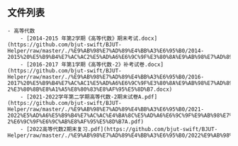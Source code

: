 

## 文件列表

    - 高等代数
        - [2014-2015 年第2学期《高等代数》期末考试.docx](https://github.com/bjut-swift/BJUT-Helper/raw/master/./%E9%AB%98%E7%AD%89%E4%BB%A3%E6%95%B0/2014-2015%20%E5%B9%B4%E7%AC%AC2%E5%AD%A6%E6%9C%9F%E3%80%8A%E9%AB%98%E7%AD%89%E4%BB%A3%E6%95%B0%E3%80%8B%E6%9C%9F%E6%9C%AB%E8%80%83%E8%AF%95.docx)
        - [2016-2017 年第1学期《高等代数-2》补考试卷.docx](https://github.com/bjut-swift/BJUT-Helper/raw/master/./%E9%AB%98%E7%AD%89%E4%BB%A3%E6%95%B0/2016-2017%20%E5%B9%B4%E7%AC%AC1%E5%AD%A6%E6%9C%9F%E3%80%8A%E9%AB%98%E7%AD%89%E4%BB%A3%E6%95%B0-2%E3%80%8B%E8%A1%A5%E8%80%83%E8%AF%95%E5%8D%B7.docx)
        - [2021-2022学年第二学期高等代数-2期末试卷A.pdf](https://github.com/bjut-swift/BJUT-Helper/raw/master/./%E9%AB%98%E7%AD%89%E4%BB%A3%E6%95%B0/2021-2022%E5%AD%A6%E5%B9%B4%E7%AC%AC%E4%BA%8C%E5%AD%A6%E6%9C%9F%E9%AB%98%E7%AD%89%E4%BB%A3%E6%95%B0-2%E6%9C%9F%E6%9C%AB%E8%AF%95%E5%8D%B7A.pdf)
        - [2022高等代数2期末复习.pdf](https://github.com/bjut-swift/BJUT-Helper/raw/master/./%E9%AB%98%E7%AD%89%E4%BB%A3%E6%95%B0/2022%E9%AB%98%E7%AD%89%E4%BB%A3%E6%95%B02%E6%9C%9F%E6%9C%AB%E5%A4%8D%E4%B9%A0.pdf)
